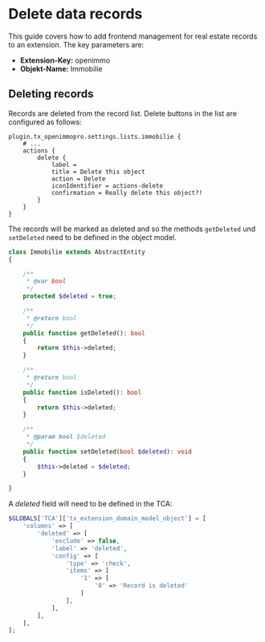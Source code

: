# Delete data records

This guide covers how to add frontend management for real estate records to an extension. The key parameters are:

*   **Extension-Key:** openimmo
*   **Objekt-Name:** Immobilie


## Deleting records

Records are deleted from the record list. Delete buttons in the list are configured as follows:

```typo3_typoscript
plugin.tx_openimmopro.settings.lists.immobilie {
    # ...
	actions {
		delete {
			label =
			title = Delete this object
			action = Delete
			iconIdentifier = actions-delete
			confirmation = Really delete this object?!
		}
	}
}
```

The records will be marked as deleted and so the methods `getDeleted` und `setDeleted` need to be defined in the object model.

```php
class Immobilie extends AbstractEntity
{

    /**
     * @var bool
     */
    protected $deleted = true;

    /**
     * @return bool
     */
    public function getDeleted(): bool
    {
        return $this->deleted;
    }

    /**
     * @return bool
     */
    public function isDeleted(): bool
    {
        return $this->deleted;
    }

    /**
     * @param bool $deleted
     */
    public function setDeleted(bool $deleted): void
    {
        $this->deleted = $deleted;
    }

}
```

A *deleted* field  will need to be defined in the TCA:

```php
$GLOBALS['TCA']['tx_extension_domain_model_object'] = [
    'columns' => [
        'deleted' => [
            'exclude' => false,
            'label' => 'deleted',
            'config' => [
                'type' => 'check',
                'items' => [
                    '1' => [
                        '0' => 'Record is deleted'
                    ]
                ],
            ],
        ],
    ],
];
```
